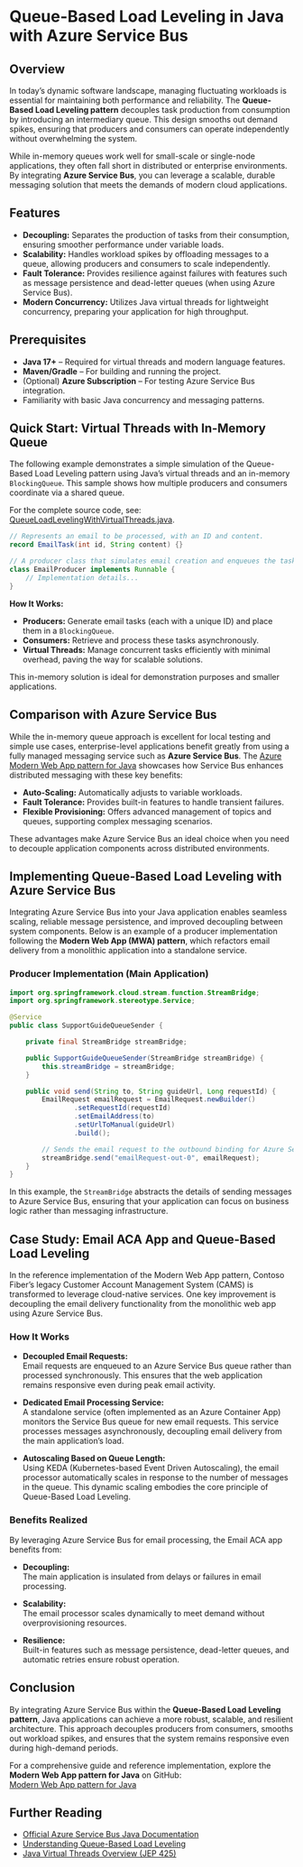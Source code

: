 # Queue-Based Load Leveling in Java with Azure Service Bus

## Overview

In today’s dynamic software landscape, managing fluctuating workloads is essential for maintaining both performance and reliability. The **Queue-Based Load Leveling pattern** decouples task production from consumption by introducing an intermediary queue. This design smooths out demand spikes, ensuring that producers and consumers can operate independently without overwhelming the system.

While in-memory queues work well for small-scale or single-node applications, they often fall short in distributed or enterprise environments. By integrating **Azure Service Bus**, you can leverage a scalable, durable messaging solution that meets the demands of modern cloud applications.

## Features

- **Decoupling:** Separates the production of tasks from their consumption, ensuring smoother performance under variable loads.
- **Scalability:** Handles workload spikes by offloading messages to a queue, allowing producers and consumers to scale independently.
- **Fault Tolerance:** Provides resilience against failures with features such as message persistence and dead-letter queues (when using Azure Service Bus).
- **Modern Concurrency:** Utilizes Java virtual threads for lightweight concurrency, preparing your application for high throughput.

## Prerequisites

- **Java 17+** – Required for virtual threads and modern language features.
- **Maven/Gradle** – For building and running the project.
- (Optional) **Azure Subscription** – For testing Azure Service Bus integration.
- Familiarity with basic Java concurrency and messaging patterns.

## Quick Start: Virtual Threads with In-Memory Queue

The following example demonstrates a simple simulation of the Queue-Based Load Leveling pattern using Java’s virtual threads and an in-memory `BlockingQueue`. This sample shows how multiple producers and consumers coordinate via a shared queue.

For the complete source code, see: [QueueLoadLevelingWithVirtualThreads.java](src/main/java/com/example/demo/QueueLoadLevelingWithVirtualThreads.java).

```java
// Represents an email to be processed, with an ID and content.
record EmailTask(int id, String content) {}

// A producer class that simulates email creation and enqueues the task.
class EmailProducer implements Runnable {
    // Implementation details...
}
```

**How It Works:**

- **Producers:** Generate email tasks (each with a unique ID) and place them in a `BlockingQueue`.
- **Consumers:** Retrieve and process these tasks asynchronously.
- **Virtual Threads:** Manage concurrent tasks efficiently with minimal overhead, paving the way for scalable solutions.

This in-memory solution is ideal for demonstration purposes and smaller applications.

## Comparison with Azure Service Bus

While the in-memory queue approach is excellent for local testing and simple use cases, enterprise-level applications benefit greatly from using a fully managed messaging service such as **Azure Service Bus**. The [Azure Modern Web App pattern for Java](https://github.com/azure/modern-web-app-pattern-java) showcases how Service Bus enhances distributed messaging with these key benefits:

- **Auto-Scaling:** Automatically adjusts to variable workloads.
- **Fault Tolerance:** Provides built-in features to handle transient failures.
- **Flexible Provisioning:** Offers advanced management of topics and queues, supporting complex messaging scenarios.

These advantages make Azure Service Bus an ideal choice when you need to decouple application components across distributed environments.

## Implementing Queue-Based Load Leveling with Azure Service Bus

Integrating Azure Service Bus into your Java application enables seamless scaling, reliable message persistence, and improved decoupling between system components. Below is an example of a producer implementation following the **Modern Web App (MWA) pattern**, which refactors email delivery from a monolithic application into a standalone service.

### Producer Implementation (Main Application)

```java
import org.springframework.cloud.stream.function.StreamBridge;
import org.springframework.stereotype.Service;

@Service
public class SupportGuideQueueSender {

    private final StreamBridge streamBridge;

    public SupportGuideQueueSender(StreamBridge streamBridge) {
        this.streamBridge = streamBridge;
    }

    public void send(String to, String guideUrl, Long requestId) {
        EmailRequest emailRequest = EmailRequest.newBuilder()
                .setRequestId(requestId)
                .setEmailAddress(to)
                .setUrlToManual(guideUrl)
                .build();

        // Sends the email request to the outbound binding for Azure Service Bus.
        streamBridge.send("emailRequest-out-0", emailRequest);
    }
}
```

In this example, the `StreamBridge` abstracts the details of sending messages to Azure Service Bus, ensuring that your application can focus on business logic rather than messaging infrastructure.

## Case Study: Email ACA App and Queue-Based Load Leveling

In the reference implementation of the Modern Web App pattern, Contoso Fiber’s legacy Customer Account Management System (CAMS) is transformed to leverage cloud-native services. One key improvement is decoupling the email delivery functionality from the monolithic web app using Azure Service Bus.

### How It Works

- **Decoupled Email Requests:**  
  Email requests are enqueued to an Azure Service Bus queue rather than processed synchronously. This ensures that the web application remains responsive even during peak email activity.

- **Dedicated Email Processing Service:**  
  A standalone service (often implemented as an Azure Container App) monitors the Service Bus queue for new email requests. This service processes messages asynchronously, decoupling email delivery from the main application’s load.

- **Autoscaling Based on Queue Length:**  
  Using KEDA (Kubernetes-based Event Driven Autoscaling), the email processor automatically scales in response to the number of messages in the queue. This dynamic scaling embodies the core principle of Queue-Based Load Leveling.

### Benefits Realized

By leveraging Azure Service Bus for email processing, the Email ACA app benefits from:

- **Decoupling:**  
  The main application is insulated from delays or failures in email processing.
  
- **Scalability:**  
  The email processor scales dynamically to meet demand without overprovisioning resources.
  
- **Resilience:**  
  Built-in features such as message persistence, dead-letter queues, and automatic retries ensure robust operation.

## Conclusion

By integrating Azure Service Bus within the **Queue-Based Load Leveling pattern**, Java applications can achieve a more robust, scalable, and resilient architecture. This approach decouples producers from consumers, smooths out workload spikes, and ensures that the system remains responsive even during high-demand periods.

For a comprehensive guide and reference implementation, explore the **Modern Web App pattern for Java** on GitHub:  
[Modern Web App pattern for Java](https://github.com/Azure/modern-web-app-pattern-java)

## Further Reading

- [Official Azure Service Bus Java Documentation](https://learn.microsoft.com/en-us/azure/service-bus-messaging/service-bus-java-how-to-use-queues)
- [Understanding Queue-Based Load Leveling](https://martinfowler.com/articles/queue-based-load-leveling.html)
- [Java Virtual Threads Overview (JEP 425)](https://openjdk.org/jeps/425)
